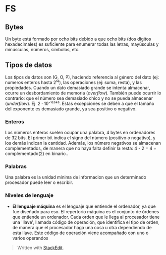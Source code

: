 # FS

## Bytes
Un byte está formado por ocho bits debido a que ocho bits (dos dígitos hexadecimales) es suficiente para enumerar todas las letras, mayúsculas y minúsculas, números, símbolos, etc.

## Tipos de datos
Los tipos de datos son (G, O, P), haciendo referencia al género del dato (ej: numeros enteros hasta 2¹⁶), las operaciones (ej: suma, resta), y las propiedades. Cuando un dato demasiado grande se intenta almacenar, ocurre un desbordamiento de memoria (*overflow*). También puede ocurrir lo contrario: que el número sea demasiado chico y no se pueda almacenar (*underflow*). Ej: 2 · 10⁻¹²³⁴⁵.
Estas excepciones se deben a que el tamaño del exponente es demasiado grande, ya sea positivo o negativo.

### Enteros
Los números enteros suelen ocupar una palabra, 4 bytes en ordenadores de 32 bits. El primer bit indica el signo del número (positivo o negativo), y los demás indican la cantidad. Además, los número negativos se almacenan complementados, de manera que no haya falta definir la resta: 4 - 2 = 4 + complementado(2) en binario..
### Palabras
Una palabra es la unidad minima de informacion que un determinado procesador puede leer o escribir.
### Niveles de lenguaje
- **El lenguaje máquina** es el lenguaje que entiende el ordenador, ya que fue diseñado para eso. El repertorio máquina es el conjunto de órdenes que entiende un ordenador. Cada orden que le llega al procesador tiene una 'llave', llamada código de operación, que identifica el tipo de orden, de manera que el procesador haga una cosa u otra dependiendo de esta llave. Este código de operación viene acompañado con uno o varios operandos


> Written with [StackEdit](https://stackedit.io/).
<!--stackedit_data:
eyJoaXN0b3J5IjpbLTEyMjY4NTIzMjQsMTA4NzA2MTk5MywxNT
A3NzU5MTk1XX0=
-->